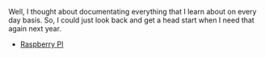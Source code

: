 Well, I thought about documentating everything that I learn about
on every day basis. So, I could just look back and get a head 
start when I need that again next year.

* [Raspberry PI](raspberry-pi/README.md)

